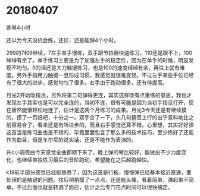 # 20180407

练琴4小时

还以为今天没机会练，还好，还是能弹4个小时。

299的7和9继续，7左手单手慢练，双手跟节拍器快速练习，110还是跟不上，100绰绰有余了。单手练习主要是为了加强左手的稳定性，因为在单手的时候，明显发现不均匀。9的话还是大力触键练习，也是100的速度绰绰有余，再往上就有难度。另外手指用力触键一旦形成习惯，我感觉就很难变轻。不过左手某些手位已经有了很大的进步，感觉均匀了很多。右手由于跑动很多，还有待提高。

月光2开始改指法，另外将第二句弹得更连，其实这样改有点重练的意思，我也才发现左手其实也是可以完全连的，当初不连，很有可能是因为当初手指没打开，现在居然能很轻松地连了，估计是这两个月练习的成果。月光3今天还是有继续摸的，摸了一页纸吧，十分之一。双手合了一下，头几句琶音上行的出乎意料地比之前容易合了，看来还是有所进步的，而且右手感觉还算不错。心里想，其实好好弹这首当是练习曲也是不错的，毕竟里面包含了那么多的技术技巧，至少练好了还能作为曲目，但是车尔尼的说实话，还是不能作为表演的。

升c小调夜曲今天感觉全曲都顺下来了，晚上弹的琴比较好，能做出不少力度变化，也继续单独练习最后的音阶跑动，希望能在之后越跑越快。

k19前半部分感觉已经挺熟悉了，因为这首是行板，慢慢弹已经基本接近原速，要处理的是触键的问题。往后稍稍摸了一点点，还是挺头痛，看着简单，弹起来不简单。不过后面也就是转调了而已，估计之后专门花点时间可以很快搞定。
